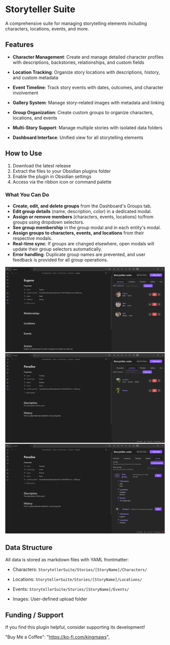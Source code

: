 # Storyteller Suite

A comprehensive suite for managing storytelling elements including characters, locations, events, and more.

## Features

- **Character Management**: Create and manage detailed character profiles with descriptions, backstories, relationships, and custom fields

- **Location Tracking**: Organize story locations with descriptions, history, and custom metadata

- **Event Timeline**: Track story events with dates, outcomes, and character involvement

- **Gallery System**: Manage story-related images with metadata and linking

- **Group Organization**: Create custom groups to organize characters, locations, and events

- **Multi-Story Support**: Manage multiple stories with isolated data folders

- **Dashboard Interface**: Unified view for all storytelling elements

## How to Use

1. Download the latest release
2. Extract the files to your Obsidian plugins folder
3. Enable the plugin in Obsidian settings
4. Access via the ribbon icon or command palette

### What You Can Do

- **Create, edit, and delete groups** from the Dashboard's Groups tab.
- **Edit group details** (name, description, color) in a dedicated modal.
- **Assign or remove members** (characters, events, locations) to/from groups using dropdown selectors.
- **See group membership** in the group modal and in each entity's modal.
- **Assign groups to characters, events, and locations** from their respective modals.
- **Real-time sync**: If groups are changed elsewhere, open modals will update their group selectors automatically.
- **Error handling**: Duplicate group names are prevented, and user feedback is provided for all group operations.

![Screenshot 1](https://raw.githubusercontent.com/SamW7140/obsidian-storyteller-suite/master/screenshots/Screenshot1.png)
![Screenshot 2](https://raw.githubusercontent.com/SamW7140/obsidian-storyteller-suite/master/screenshots/Screenshot2.png)
![Screenshot 3](https://raw.githubusercontent.com/SamW7140/obsidian-storyteller-suite/master/screenshots/Screenshot3.png)

## Data Structure

All data is stored as markdown files with YAML frontmatter:

- Characters: `StorytellerSuite/Stories/[StoryName]/Characters/`

- Locations: `StorytellerSuite/Stories/[StoryName]/Locations/`

- Events: `StorytellerSuite/Stories/[StoryName]/Events/`

- Images: User-defined upload folder


## Funding / Support

If you find this plugin helpful, consider supporting its development!

"Buy Me a Coffee": "https://ko-fi.com/kingmaws",

